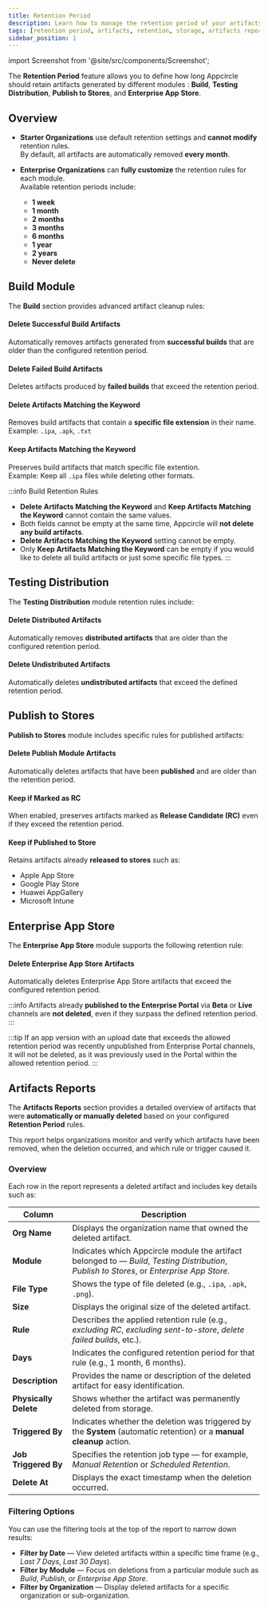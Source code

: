 ```yaml
---
title: Retention Period
description: Learn how to manage the retention period of your artifacts in Appcircle.
tags: [retention period, artifacts, retention, storage, artifacts report]
sidebar_position: 1
---
```


import Screenshot from '@site/src/components/Screenshot';

The **Retention Period** feature allows you to define how long Appcircle should retain artifacts generated by different modules : **Build**, **Testing Distribution**, **Publish to Stores**, and **Enterprise App Store**.  

<Screenshot url='https://cdn.appcircle.io/docs/assets/BE7404-2.png' />

## Overview

- **Starter Organizations** use default retention settings and **cannot modify** retention rules.  
  By default, all artifacts are automatically removed **every month**.

- **Enterprise Organizations** can **fully customize** the retention rules for each module.  
  Available retention periods include:
    - **1 week**
    - **1 month**
    - **2 months**
    - **3 months**
    - **6 months**
    - **1 year**
    - **2 years**
    - **Never delete**

## Build Module

The **Build** section provides advanced artifact cleanup rules:

#### Delete Successful Build Artifacts
Automatically removes artifacts generated from **successful builds** that are older than the configured retention period.

#### Delete Failed Build Artifacts  
Deletes artifacts produced by **failed builds** that exceed the retention period.

<Screenshot url='https://cdn.appcircle.io/docs/assets/BE7404-8.png' />

#### Delete Artifacts Matching the Keyword  
Removes build artifacts that contain a **specific file extension** in their name.  
Example: `.ipa`, `.apk`, `.txt`

#### Keep Artifacts Matching the Keyword
Preserves build artifacts that match specific file extention.  
Example: Keep all `.ipa` files while deleting other formats.

<Screenshot url='https://cdn.appcircle.io/docs/assets/BE7404-9.png' />

:::info Build Retention Rules
- **Delete Artifacts Matching the Keyword** and **Keep Artifacts Matching the Keyword** cannot contain the same values.
- Both fields cannot be empty at the same time, Appcircle will **not delete any build artifacts**.
- **Delete Artifacts Matching the Keyword** setting cannot be empty.
- Only **Keep Artifacts Matching the Keyword** can be empty if you would like to delete all build artifacts or just some specific file types.
:::

## Testing Distribution

The **Testing Distribution** module retention rules include:

#### Delete Distributed Artifacts
Automatically removes **distributed artifacts** that are older than the configured retention period.

#### Delete Undistributed Artifacts
Automatically deletes **undistributed artifacts** that exceed the defined retention period.

<Screenshot url='https://cdn.appcircle.io/docs/assets/BE7404-5.png' />

## Publish to Stores

**Publish to Stores** module includes specific rules for published artifacts:

#### Delete Publish Module Artifacts
Automatically deletes artifacts that have been **published** and are older than the retention period.

#### Keep if Marked as RC
When enabled, preserves artifacts marked as **Release Candidate (RC)** even if they exceed the retention period.

#### Keep if Published to Store
Retains artifacts already **released to stores** such as:
 - Apple App Store
 - Google Play Store
 - Huawei AppGallery
 - Microsoft Intune

<Screenshot url='https://cdn.appcircle.io/docs/assets/BE7404-4.png' />

## Enterprise App Store

The **Enterprise App Store** module supports the following retention rule:

#### Delete Enterprise App Store Artifacts 
Automatically deletes Enterprise App Store artifacts that exceed the configured retention period.

<Screenshot url='https://cdn.appcircle.io/docs/assets/BE7404-3.png' />

:::info
Artifacts already **published to the Enterprise Portal** via **Beta** or **Live** channels are **not deleted**, even if they surpass the defined retention period.
:::

:::tip
If an app version with an upload date that exceeds the allowed retention period was recently unpublished from Enterprise Portal channels, it will not be deleted, as it was previously used in the Portal within the allowed retention period.
:::

## Artifacts Reports

The **Artifacts Reports** section provides a detailed overview of artifacts that were **automatically or manually deleted** based on your configured **Retention Period** rules.

<Screenshot url='https://cdn.appcircle.io/docs/assets/BE7404-13.png' />

This report helps organizations monitor and verify which artifacts have been removed, when the deletion occurred, and which rule or trigger caused it.

### Overview

Each row in the report represents a deleted artifact and includes key details such as:

| Column | Description                                                                                                                                  |
|---------|----------------------------------------------------------------------------------------------------------------------------------------------|
| **Org Name** | Displays the organization name that owned the deleted artifact.                                                                              |
| **Module** | Indicates which Appcircle module the artifact belonged to — *Build*, *Testing Distribution*, *Publish to Stores*, or *Enterprise App Store*. |
| **File Type** | Shows the type of file deleted (e.g., `.ipa`, `.apk`, `.png`).                                                                               |
| **Size** | Displays the original size of the deleted artifact.                                                                                          |
| **Rule** | Describes the applied retention rule (e.g., *excluding RC*, *excluding sent-to-store*, *delete failed builds*, etc.).                        |
| **Days** | Indicates the configured retention period for that rule (e.g., 1 month, 6 months).                                                           |
| **Description** | Provides the name or description of the deleted artifact for easy identification.                                                            |
| **Physically Delete** | Shows whether the artifact was permanently deleted from storage.                                                                             |
| **Triggered By** | Indicates whether the deletion was triggered by the **System** (automatic retention) or a **manual cleanup** action.                         |
| **Job Triggered By** | Specifies the retention job type — for example, *Manual Retention* or *Scheduled Retention*.                                                 |
| **Delete At** | Displays the exact timestamp when the deletion occurred.                                                                                     |

<Screenshot url='https://cdn.appcircle.io/docs/assets/BE7404-6.png' />

### Filtering Options

You can use the filtering tools at the top of the report to narrow down results:

- **Filter by Date** — View deleted artifacts within a specific time frame (e.g., *Last 7 Days*, *Last 30 Days*).
- **Filter by Module** — Focus on deletions from a particular module such as *Build*, *Publish*, or *Enterprise App Store*.
- **Filter by Organization** — Display deleted artifacts for a specific organization or sub-organization.

<Screenshot url='https://cdn.appcircle.io/docs/assets/BE7404-7.png' />